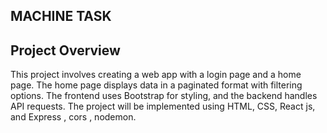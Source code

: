 MACHINE TASK
------------


Project Overview
----------------


This project involves creating a web app with a login page and a home page. The home page displays data in a paginated format with filtering options. 
The frontend uses Bootstrap for styling, and the backend handles API requests. The project will be implemented using HTML, CSS, React js, and Express , cors , nodemon.

